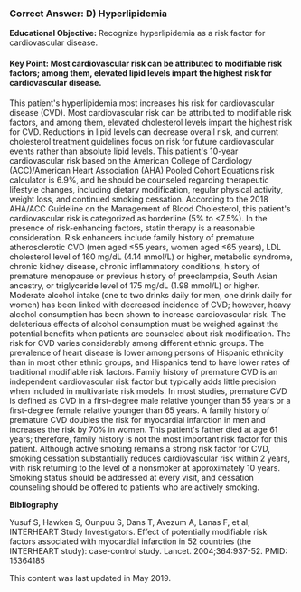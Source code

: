 
### Correct Answer: D) Hyperlipidemia 

**Educational Objective:** Recognize hyperlipidemia as a risk factor for cardiovascular disease.

#### **Key Point:** Most cardiovascular risk can be attributed to modifiable risk factors; among them, elevated lipid levels impart the highest risk for cardiovascular disease.

This patient's hyperlipidemia most increases his risk for cardiovascular disease (CVD). Most cardiovascular risk can be attributed to modifiable risk factors, and among them, elevated cholesterol levels impart the highest risk for CVD. Reductions in lipid levels can decrease overall risk, and current cholesterol treatment guidelines focus on risk for future cardiovascular events rather than absolute lipid levels. This patient's 10-year cardiovascular risk based on the American College of Cardiology (ACC)/American Heart Association (AHA) Pooled Cohort Equations risk calculator is 6.9%, and he should be counseled regarding therapeutic lifestyle changes, including dietary modification, regular physical activity, weight loss, and continued smoking cessation. According to the 2018 AHA/ACC Guideline on the Management of Blood Cholesterol, this patient's cardiovascular risk is categorized as borderline (5% to <7.5%). In the presence of risk-enhancing factors, statin therapy is a reasonable consideration. Risk enhancers include family history of premature atherosclerotic CVD (men aged ≤55 years, women aged ≤65 years), LDL cholesterol level of 160 mg/dL (4.14 mmol/L) or higher, metabolic syndrome, chronic kidney disease, chronic inflammatory conditions, history of premature menopause or previous history of preeclampsia, South Asian ancestry, or triglyceride level of 175 mg/dL (1.98 mmol/L) or higher.
Moderate alcohol intake (one to two drinks daily for men, one drink daily for women) has been linked with decreased incidence of CVD; however, heavy alcohol consumption has been shown to increase cardiovascular risk. The deleterious effects of alcohol consumption must be weighed against the potential benefits when patients are counseled about risk modification.
The risk for CVD varies considerably among different ethnic groups. The prevalence of heart disease is lower among persons of Hispanic ethnicity than in most other ethnic groups, and Hispanics tend to have lower rates of traditional modifiable risk factors.
Family history of premature CVD is an independent cardiovascular risk factor but typically adds little precision when included in multivariate risk models. In most studies, premature CVD is defined as CVD in a first-degree male relative younger than 55 years or a first-degree female relative younger than 65 years. A family history of premature CVD doubles the risk for myocardial infarction in men and increases the risk by 70% in women. This patient's father died at age 61 years; therefore, family history is not the most important risk factor for this patient.
Although active smoking remains a strong risk factor for CVD, smoking cessation substantially reduces cardiovascular risk within 2 years, with risk returning to the level of a nonsmoker at approximately 10 years. Smoking status should be addressed at every visit, and cessation counseling should be offered to patients who are actively smoking.

**Bibliography**

Yusuf S, Hawken S, Ounpuu S, Dans T, Avezum A, Lanas F, et al; INTERHEART Study Investigators. Effect of potentially modifiable risk factors associated with myocardial infarction in 52 countries (the INTERHEART study): case-control study. Lancet. 2004;364:937-52. PMID: 15364185

This content was last updated in May 2019.